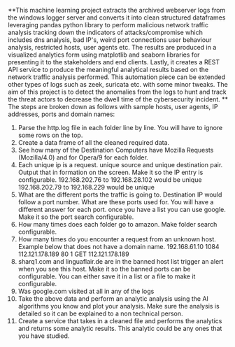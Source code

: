 **This machine learning project extracts the archived webserver logs from the windows logger server and converts it into clean structured dataframes leveraging pandas python library to perform malicious network traffic analysis tracking down the indicators of attacks/compromise which includes dns analysis, bad IP's, weird port connections
user behaviour analysis, restricted hosts, user agents etc. The results are produced in a visualized analytics form using matplotlib and seaborn libraries for presenting it to the stakeholders and end clients. Lastly, it creates a REST API service to produce the meaningful analytical results based on the network traffic analysis performed. This automation piece can be extended other types of logs such as zeek, suricata etc. with some minor tweaks. The aim of this project is to detect the anomalies from the logs to hunt and track the threat actors to decrease the dwell time of the cybersecurity incident.
**
The steps are broken down as follows with sample hosts, user agents, IP addresses, ports and domain names:

1. Parse the http.log file in each folder line by line. You will have to ignore some rows on the top.
2. Create a data frame of all the cleaned required data. 
3. See how many of the Destination Computers have Mozilla Requests (Mozilla/4.0) and for Opera/9 for each folder.
4. Each unique ip is a request. unique source and unique destination pair. Output that in
formation on the screen. Make it so the IP entry is configurable.
192.168.202.76 to 192.168.28.102 would be unique
192.168.202.79 to 192.168.229 would be unique
5. What are the different ports the traffic is going to. Destination IP would follow a port number. What are these ports used for. You will have a different answer for each port. once you have a list you can use google. Make it so the port search configurable.
6. How many times does each folder go to amazon. Make folder search configurable.
7.  How many times do you encounter a request from an unknown host. Example below that does not have a domain name.
192.168.61.10 1084 112.121.178.189 80 1 GET 112.121.178.189
8. sharq1.com and linguaflair.de are in the banned host list trigger an alert when you see this host. Make it so the banned ports can be configurable. You can either save it in a list or a file to make it configurable.
9. Was google.com visited at all in any of the logs
10. Take the above data and perform an analytic analysis using the AI algorithms you know and plot your analysis. Make sure the analysis is detailed so it can be explained to a non technical person. 
11. Create a service that takes in a cleaned file and performs the analytics and returns some analytic results. This analytic could be any ones that you have studied. 
